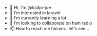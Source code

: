 - 👋 Hi, I’m @ha3jo-joe
- 👀 I’m interested in laravel
- 🌱 I’m currently learning a lot
- 💞️ I’m looking to collaborate on ham radio
- 📫 How to reach me hmmm.. let's see...

<!---
ha3jo-joe/ha3jo-joe is a ✨ special ✨ repository because its `README.md` (this file) appears on your GitHub profile.
You can click the Preview link to take a look at your changes.
--->
